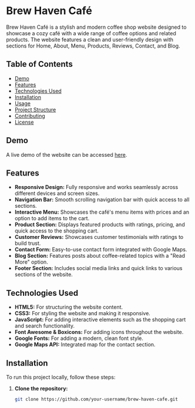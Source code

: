 # Brew Haven Café

Brew Haven Café is a stylish and modern coffee shop website designed to showcase a cozy café with a wide range of coffee options and related products. The website features a clean and user-friendly design with sections for Home, About, Menu, Products, Reviews, Contact, and Blog.

## Table of Contents

- [Demo](#demo)
- [Features](#features)
- [Technologies Used](#technologies-used)
- [Installation](#installation)
- [Usage](#usage)
- [Project Structure](#project-structure)
- [Contributing](#contributing)
- [License](#license)

## Demo

A live demo of the website can be accessed [here](#).

## Features

- **Responsive Design:** Fully responsive and works seamlessly across different devices and screen sizes.
- **Navigation Bar:** Smooth scrolling navigation bar with quick access to all sections.
- **Interactive Menu:** Showcases the café's menu items with prices and an option to add items to the cart.
- **Product Section:** Displays featured products with ratings, pricing, and quick access to the shopping cart.
- **Customer Reviews:** Showcases customer testimonials with ratings to build trust.
- **Contact Form:** Easy-to-use contact form integrated with Google Maps.
- **Blog Section:** Features posts about coffee-related topics with a "Read More" option.
- **Footer Section:** Includes social media links and quick links to various sections of the website.

## Technologies Used

- **HTML5:** For structuring the website content.
- **CSS3:** For styling the website and making it responsive.
- **JavaScript:** For adding interactive elements such as the shopping cart and search functionality.
- **Font Awesome & Boxicons:** For adding icons throughout the website.
- **Google Fonts:** For adding a modern, clean font style.
- **Google Maps API:** Integrated map for the contact section.

## Installation

To run this project locally, follow these steps:

1. **Clone the repository:**

   ```bash
   git clone https://github.com/your-username/brew-haven-cafe.git
